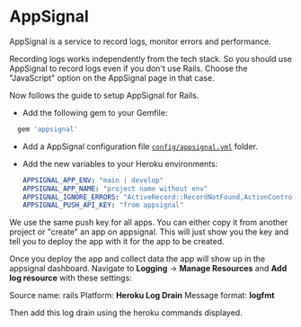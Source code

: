 # AppSignal

AppSignal is a service to record logs, monitor errors and performance.

Recording logs works independently from the tech stack. So you should use AppSignal to record logs even if you don't use Rails. Choose the "JavaScript" option on the AppSignal page in that case.

Now follows the guide to setup AppSignal for Rails.

* Add the following gem to your Gemfile:

```ruby
  gem 'appsignal'
```

* Add a AppSignal configuration file [`config/appsignal.yml`](../templates/config/appsignal.yml) folder.

* Add the new variables to your Heroku environments:

  ```yml
  APPSIGNAL_APP_ENV: "main | develop"
  APPSIGNAL_APP_NAME: "project name without env"
  APPSIGNAL_IGNORE_ERRORS: "ActiveRecord::RecordNotFound,ActionController::UnknownFormat"
  APPSIGNAL_PUSH_API_KEY: "from appsignal"
  ```

We use the same push key for all apps. You can either copy it from another project or "create" an app on appsignal.
This will just show you the key and tell you to deploy the app with it for the app to be created.

Once you deploy the app and collect data the app will show up in the appsignal dashboard. Navigate to **Logging** -> **Manage Resources** and **Add log resource** with these settings:

Source name: rails
Platform: **Heroku Log Drain**
Message format: **logfmt**

Then add this log drain using the heroku commands displayed.
